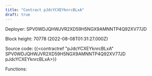 ```yaml
---
title: "Contract pJdcYCXEYknrcBLxA"
draft: true
---
```

Deployer: SPV0WDJQHWJVR2XD59H5NGX9AMNNTP4Q92XV77JD


 



Block height: 70778 (2022-08-08T01:31:27.000Z)

Source code: {{<contractref "pJdcYCXEYknrcBLxA" SPV0WDJQHWJVR2XD59H5NGX9AMNNTP4Q92XV77JD pJdcYCXEYknrcBLxA>}}

Functions:


